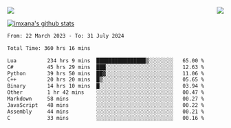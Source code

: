 <p>
  <a href="https://count.getloli.com/"><img src="https://count.getloli.com/get/@xana.readme?theme=moebooru-h"></a>
  <img src="https://weather-icon.journeyad.repl.co/@hangzhou?v=1" align="right">
</p>


<a href="https://github.com/imxana"><img align="center" src="https://github-readme-stats.vercel.app/api?username=imxana&show_icons=true&include_all_commits=true&hide_border=tru&custom_title=imxana%27s%20Github%20Stats" alt="imxana's github stats" /></a> 

<!--START_SECTION:waka-->

```txt
From: 22 March 2023 - To: 31 July 2024

Total Time: 360 hrs 16 mins

Lua          234 hrs 9 mins  ████████████████▒░░░░░░░░   65.00 %
C#           45 hrs 29 mins  ███░░░░░░░░░░░░░░░░░░░░░░   12.63 %
Python       39 hrs 50 mins  ██▓░░░░░░░░░░░░░░░░░░░░░░   11.06 %
C++          20 hrs 20 mins  █▒░░░░░░░░░░░░░░░░░░░░░░░   05.65 %
Binary       14 hrs 10 mins  █░░░░░░░░░░░░░░░░░░░░░░░░   03.94 %
Other        1 hr 42 mins    ░░░░░░░░░░░░░░░░░░░░░░░░░   00.47 %
Markdown     58 mins         ░░░░░░░░░░░░░░░░░░░░░░░░░   00.27 %
JavaScript   48 mins         ░░░░░░░░░░░░░░░░░░░░░░░░░   00.22 %
Assembly     44 mins         ░░░░░░░░░░░░░░░░░░░░░░░░░   00.21 %
C            33 mins         ░░░░░░░░░░░░░░░░░░░░░░░░░   00.16 %
```

<!--END_SECTION:waka-->
